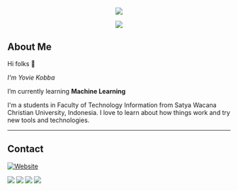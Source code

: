 # 
<p align="center">
    <img src="https://github-readme-stats.vercel.app/api/top-langs/?username=yopilatul&theme=tokyonight&layout=compact"/>
</p>
<p align="center">
    <img src="https://github-readme-stats.vercel.app/api?username=yopilatul&show_icons=true&count_private=true&theme=tokyonight"/>
</p>

## About Me

Hi folks :wave: 

*I'm Yovie Kobba*

I’m currently learning **Machine Learning**

I'm a students in Faculty of Technology Information from Satya Wacana Christian University, Indonesia. I love to learn about how things work and try new tools and technologies.


---

## Contact
[![Website](https://img.shields.io/website?label=LandingPage&style=for-the-badge&url=https%3A%2F%2Fyopilatul.github.io)](https://yopilatul.github.io)

<a href="mailto:adithyakobba12@outlook.com">
<img src="https://img.shields.io/badge/adithyakobba12@outlook.com-%23D14836.svg?&style=for-the-badge&logo=gmail&logoColor=white" href="adithyakobba12@outlook.com"></a>

<a  href="https://www.instagram.com/yoviek12/">
<img src="https://img.shields.io/badge/@yoviek12-%23E4405F.svg?&style=for-the-badge&logo=instagram&logoColor=white"></a>

<a  href="https://www.facebook.com/yopilaytul/">
<img src="https://img.shields.io/badge/YovieKobba-%23E4405F.svg?&style=for-the-badge&logo=facebook&logoColor=white"></a>

<a  href="https://www.linkedin.com/in/yovie-anugrah-adithya-kobba-19a55221b/">
<img src="https://img.shields.io/badge/YovieKobba-%23E4405F.svg?&style=for-the-badge&logo=linkedin&logoColor=white"></a>

